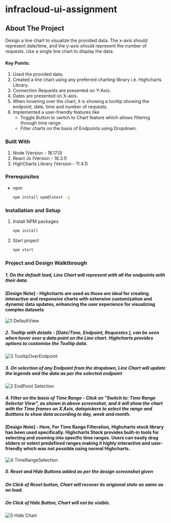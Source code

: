 # infracloud-ui-assignment

<!-- ABOUT THE PROJECT -->
## About The Project
  Design a line chart to visualize the provided data. The x-axis should represent date/time, and
  the y-axis should represent the number of requests. Use a single line chart to display the data.
  #### Key Points:
  1. Used the provided data.
  2. Created a line chart using any preferred charting library i.e. Highcharts Library.
  3. Connection Requests are presented on Y-Axis.
  4. Dates are presented on X-axis.
  5. When hovering over the chart, it is showing a tooltip showing the endpoint, date, time and number of requests. 
  7. Implemented a user-friendly features like
      * Toggle Button to switch to Chart feature which allows filtering through time range.
      * Filter charts on the basis of Endpoints using Dropdown.


### Built With

1. Node (Version - 18.17.0)
2. React Js (Version - 18.3.1)
3. HighCharts Library (Version - 11.4.1)

### Prerequisites

* npm
  ```sh
  npm install npm@latest -g
  ```

### Installation and Setup

1. Install NPM packages
   ```sh
   npm install
   ```
2. Start project
   ```sh
   npm start
   ```
   
### Project and Design Walkthrough

 ##### 1. On the default load, Line Chart will represent with all the endpoints with their data.
 
 ####  [Design Note] - Highcharts are used as those are ideal for creating interactive and responsive charts with extensive customization and dynamic data updates, enhancing the user experience for visualizing complex datasets
   ![1 DefaultView](https://github.com/SukratiSharma/infracloud-ui-assignment/assets/29679942/e01f187f-0872-4119-aff6-ea29e42889b5)

 ##### 2. Tooltip with details - [Date/Time, Endpoint, Requestes ], can be seen when hover over a data point on the Line chart. Highcharts provides options to customise the Tooltip data. 
   ![3  TooltipOverEndpoint](https://github.com/SukratiSharma/infracloud-ui-assignment/assets/29679942/8c43cdfd-d331-4abd-bb55-a3c49260ed93)

 ##### 3. On selection of any Endpoint from the dropdown, Line Chart will update the legends and the data as per the selected endpoint
   ![2  EndPoint Selection](https://github.com/SukratiSharma/infracloud-ui-assignment/assets/29679942/36460fe5-f2d0-4693-be2e-7c06252cdee7)

 ##### 4. Filter on the basis of Time Range - Click on "Switch to: Time Range Selector View", as shown in above screenshot, and it will show the chart with the Time frames on X Axis, datepickers to select the range and Butttons to show data according to day, week and month.

 ####     [Design Note] - Here, For Time Range Filteration, Highcharts stock library has been used specifically. Highcharts Stock provides built-in tools for selecting and zooming into specific time ranges. Users can easily drag sliders or select predefined ranges making it highly interactive and user-friendly which was not possible using normal Highcharts.
  ![4  TimeRangeSelection](https://github.com/SukratiSharma/infracloud-ui-assignment/assets/29679942/450a3257-efd4-4da2-a5d0-95157793a1a4)

 ##### 5. Reset and Hide Buttons added as per the design screenshot given
 #####    On Click of Reset button, Chart will recover its origional state as same as on load.
 #####    On Click of Hide Button, Chart will not be visible.
  ![5  Hide Chart](https://github.com/SukratiSharma/infracloud-ui-assignment/assets/29679942/1933b4c6-07e0-40db-8d4a-4185d31de03b)


   





